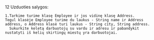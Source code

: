 12 Uzduoties salygos:

    1.Tarkime turime klasę Employee ir jos vidinę klasę Address.
    Tegul klasėje Employee turime du laukus - String name ir Address address, o Address klasė turi laukus - String city, String address.
      Sukurkite keletą darbuotojų su vardu ir adresu ir pabandykit nustatyti iš kelių skirtingų miestų yra darbuotojai.